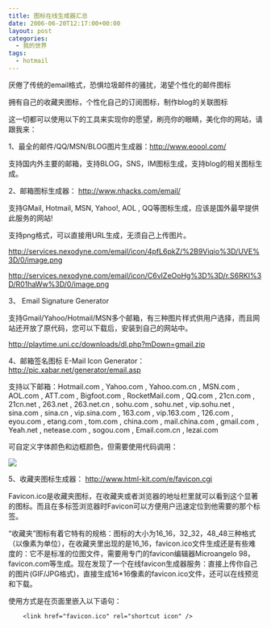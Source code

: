 ```yaml
---
title: 图标在线生成器汇总
date: 2006-06-20T12:17:00+00:00
layout: post
categories:
  - 我的世界
tags:
  - hotmail
---
```


厌倦了传统的email格式，恐惧垃圾邮件的骚扰，渴望个性化的邮件图标

拥有自己的收藏夹图标，个性化自己的订阅图标，制作blog的关联图标

这一切都可以使用以下的工具来实现你的愿望，刷亮你的眼睛，美化你的网站，请跟我来：

1、最全的邮件/QQ/MSN/BLOG图片生成器：<http://www.eoool.com/>

支持国内外主要的邮箱，支持BLOG，SNS，IM图标生成，支持blog的相关图标生成。

2、邮箱图标生成器： <http://www.nhacks.com/email/>

支持GMail, Hotmail, MSN, Yahoo!, AOL , QQ等图标生成，应该是国外最早提供此服务的网站!

支持png格式，可以直接用URL生成，无须自己上传图片。

<http://services.nexodyne.com/email/icon/4pfL6pkZ/%2B9Viqio%3D/UVE%3D/0/image.png>

<http://services.nexodyne.com/email/icon/C6vIZeOoHg%3D%3D/r.S6RKI%3D/R01haWw%3D/0/image.png>

3、 Email Signature Generator

支持Gmail/Yahoo/Hotmail/MSN多个邮箱，有三种图片样式供用户选择，而且网站还开放了原代码，您可以下载后，安装到自己的网站中。

<http://playtime.uni.cc/downloads/dl.php?mDown=gmail.zip>

4、邮箱签名图标 E-Mail Icon Generator： <http://pic.xabar.net/generator/email.asp>

支持以下邮箱：Hotmail.com , Yahoo.com , Yahoo.com.cn , MSN.com , AOL.com , ATT.com , Bigfoot.com , RocketMail.com , QQ.com , 21cn.com , 21cn.net , 263.net , 263.net.cn , sohu.com , sohu.net , vip.sohu.net , sina.com , sina.cn , vip.sina.com , 163.com , vip.163.com , 126.com , eyou.com , etang.com , tom.com , china.com , mail.china.com , gmail.com , Yeah.net , netease.com , sogou.com , Email.com.cn , lezai.com

可自定义字体颜色和边框颜色，但需要使用代码调用：

![](http://pic.xabar.net/generator/email/?id=xpfox&mail=126.com&tc=&rc=/)

5、收藏夹图标生成器： <http://www.html-kit.com/e/favicon.cgi>

Favicon.ico是收藏夹图标，在收藏夹或者浏览器的地址栏里就可以看到这个显著的图标。而且在多标签浏览器时Favicon可以方便用户迅速定位到他需要的那个标签。

“收藏夹”图标有着它特有的规格：图标的大小为16_16，32_32，48_48三种格式（以像素为单位），在收藏夹里出现的是16_16，favicon.ico文件生成还是有些难度的：它不是标准的位图文件，需要用专门的favicon编辑器Microangelo 98，favicon.com等生成。现在发现了一个在线favicon生成器服务：直接上传你自己的图片(GIF/JPG格式)，直接生成16*16像素的favicon.ico文件，还可以在线预览和下载。

使用方式是在页面里嵌入以下语句：

```
    <link href="favicon.ico" rel="shortcut icon" />
```